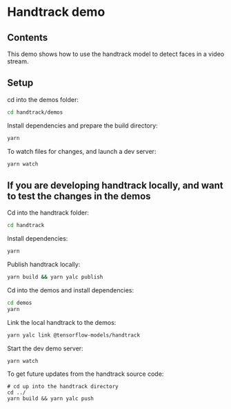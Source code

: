 # Handtrack demo

## Contents

This demo shows how to use the handtrack model to detect faces in a video stream.

## Setup

cd into the demos folder:

```sh
cd handtrack/demos
```

Install dependencies and prepare the build directory:

```sh
yarn
```

To watch files for changes, and launch a dev server:

```sh
yarn watch
```

## If you are developing handtrack locally, and want to test the changes in the demos

Cd into the handtrack folder:
```sh
cd handtrack
```

Install dependencies:
```sh
yarn
```

Publish handtrack locally:
```sh
yarn build && yarn yalc publish
```

Cd into the demos and install dependencies:

```sh
cd demos
yarn
```

Link the local handtrack to the demos:
```sh
yarn yalc link @tensorflow-models/handtrack
```

Start the dev demo server:
```sh
yarn watch
```

To get future updates from the handtrack source code:
```
# cd up into the handtrack directory
cd ../
yarn build && yarn yalc push
```
